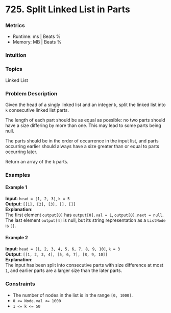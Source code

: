# 725. Split Linked List in Parts

### Metrics
- Runtime:   ms | Beats %  
- Memory: MB | Beats %

### Intuition


### Topics
Linked List

### Problem Description
Given the head of a singly linked list and an integer `k`, split the linked list into `k` consecutive linked list parts.

The length of each part should be as equal as possible: no two parts should have a size differing by more than one. This may lead to some parts being null.

The parts should be in the order of occurrence in the input list, and parts occurring earlier should always have a size greater than or equal to parts occurring later.

Return an array of the `k` parts.

### Examples

#### Example 1
**Input**: `head = [1, 2, 3]`, `k = 5`  
**Output**: `[[1], [2], [3], [], []]`  
**Explanation**:  
The first element `output[0]` has `output[0].val = 1`, `output[0].next = null`. The last element `output[4]` is null, but its string representation as a `ListNode` is `[]`.

#### Example 2
**Input**: `head = [1, 2, 3, 4, 5, 6, 7, 8, 9, 10]`, `k = 3`  
**Output**: `[[1, 2, 3, 4], [5, 6, 7], [8, 9, 10]]`  
**Explanation**:  
The input has been split into consecutive parts with size difference at most `1`, and earlier parts are a larger size than the later parts.

### Constraints
- The number of nodes in the list is in the range `[0, 1000]`.
- `0 <= Node.val <= 1000`
- `1 <= k <= 50`
